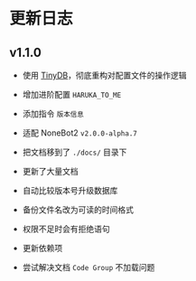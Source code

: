 # 更新日志

## v1.1.0

- 使用 [TinyDB](https://github.com/msiemens/tinydb)，彻底重构对配置文件的操作逻辑

- 增加进阶配置 `HARUKA_TO_ME`

- 添加指令 `版本信息`

- 适配 NoneBot2 `v2.0.0-alpha.7`

- 把文档移到了 `./docs/` 目录下

- 更新了大量文档

- 自动比较版本号升级数据库

- 备份文件名改为可读的时间格式

- 权限不足时会有拒绝语句

- 更新依赖项

- 尝试解决文档 `Code Group` 不加载问题
